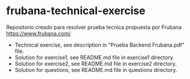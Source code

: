 # frubana-technical-exercise
Repositorio creado para resolver prueba tecnica propuesta por Frubana https://www.frubana.com/

  - Technical exercise, see description in "Prueba Backend Frubana.pdf" file.
  - Solution for exercise1, see README.md file in exercise1 directory.
  - Solution for exercise2, see README.md file in exercise2 directory.
  - Solution for questions, see README.md file in questions directory.

